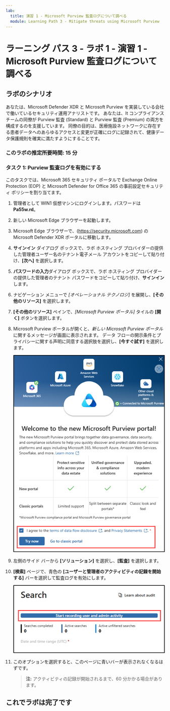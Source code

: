 ```yaml
---
lab:
  title: 演習 1 - Microsoft Purview 監査ログについて調べる
  module: Learning Path 3 - Mitigate threats using Microsoft Purview
---
```


# ラーニング パス 3 - ラボ 1 - 演習 1 - Microsoft Purview 監査ログについて調べる

## ラボのシナリオ

あなたは、Microsoft Defender XDR と Microsoft Purview を実装している会社で働いているセキュリティ運用アナリストです。 あなたは、It コンプライアンス チームの同僚が Purview 監査 (Standard) と Purview 監査 (Premium) の両方を構成するのを支援しています。 同僚の目的は、医療施設ネットワークに存在する患者データへのあらゆるアクセスと変更が正確にログに記録されて、健康データ保護規則を確実に満たすようにすることです。

### このラボの推定所要時間: 15 分

### タスク 1: Purview 監査ログを有効にする

このタスクでは、Microsoft 365 セキュリティ ポータルで Exchange Online Protection (EOP) と Microsoft Defender for Office 365 の事前設定セキュリティ ポリシーを割り当てます。

1. 管理者として WIN1 仮想マシンにログインします。パスワードは**Pa55w.rd**。  

1. 新しい Microsoft Edge ブラウザーを起動します。

1. Microsoft Edge ブラウザーで、(<https://security.microsoft.com>) の Microsoft Defender XDR ポータルに移動します。

1. **サインイン** ダイアログ ボックスで、ラボ ホスティング プロバイダーの提供した管理者ユーザー名のテナント電子メール アカウントをコピーして貼り付け、**[次へ]** を選択します。

1. **パスワードの入力**ダイアログ ボックスで、ラボ ホスティング プロバイダーの提供した管理者のテナント パスワードをコピーして貼り付け、**サインイン**します。

1. ナビゲーション メニューで *[オペレーショナル テクノロジ]* を展開し、**[その他のリソース]** を選択します。

1. **[その他のリソース]** ペインで、*[Microsoft Purview ポータル]* タイルの **[開く]** ボタンを選択します。

1. Microsoft Purview ポータルが開くと、*新しい Microsoft Purview ポータル*に関するメッセージが画面に表示されます。 データ フローの開示条件とプライバシーに関する声明に同意する選択肢を選択し、**[今すぐ試す]** を選択します。

    ![[ようこそ新しい Microsoft Purview ポータルへ] 画面のスクリーンショット。](../Media/welcome-purview-portal.png)

1. 左側のサイド バーから **[ソリューション]** を選択し、**[監査]** を選択します。

1. **[検索]** ページで、青色の **[ユーザーと管理者のアクティビティの記録を開始する]** バーを選択して監査ログを有効にします。

    ![[ユーザーと管理者のアクティビティの記録を開始する] ボタンを示すスクリーンショット。](../Media/enable-audit-button.png)

1. このオプションを選択すると、このページに青いバーが表示されなくなるはずです。

    >**注:** アクティビティの記録が開始されるまで、60 分かかる場合があります。

## これでラボは完了です
